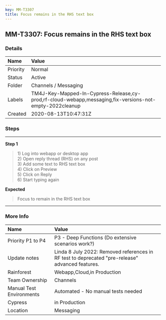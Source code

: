 ```yaml
---
key: MM-T3307
title: Focus remains in the RHS text box
---
```


## MM-T3307: Focus remains in the RHS text box

### Details

| Name     | Value                                                                                                   |
| :------- | :------------------------------------------------------------------------------------------------------ |
| Priority | Normal                                                                                                  |
| Status   | Active                                                                                                  |
| Folder   | Channels / Messaging                                                                                    |
| Labels   | TM4J-Key-Mapped-In-Cypress-Release,cy-prod,rf-cloud-webapp,messaging,fix-versions-not-empty-2022cleanup |
| Created  | 2020-08-13T10:47:31Z                                                                                    |

### Steps

<hr/>

**Step 1**

> <article>1) Log into webapp or desktop app<br />2) Open reply thread (RHS) on any post<br />3) Add some text to RHS text box<br />4) Click on Preview<br />5) Click on Reply<br />6) Start typing again</article>

**Expected**

> <article>Focus to remain in the RHS text box</article>

<hr/>

### More Info

| Name                     | Value                                                                                           |
| :----------------------- | :---------------------------------------------------------------------------------------------- |
| Priority P1 to P4        | P3 - Deep Functions (Do extensive scenarios work?)                                              |
| Update notes             | Linda 8 July 2022: Removed references in RF test to deprecated "pre-release" advanced features. |
| Rainforest               | Webapp,Cloud,in Production                                                                      |
| Team Ownership           | Channels                                                                                        |
| Manual Test Environments | Automated - No manual tests needed                                                              |
| Cypress                  | in Production                                                                                   |
| Location                 | Messaging                                                                                       |
